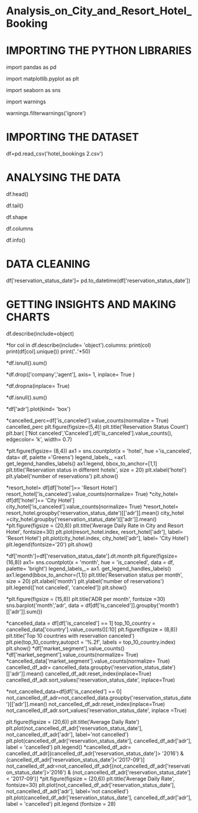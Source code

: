 # Analysis_on_City_and_Resort_Hotel_Booking
# IMPORTING THE PYTHON LIBRARIES
import pandas as pd

import matplotlib.pyplot as plt

import seaborn as sns

import warnings

warnings.filterwarnings('ignore')
# IMPORTING THE DATASET
df=pd.read_csv('hotel_bookings 2.csv')
# ANALYSING THE DATA
df.head()

df.tail()

df.shape

df.columns

df.info()

# DATA CLEANING
df['reservation_status_date']= pd.to_datetime(df['reservation_status_date'])
# GETTING INSIGHTS AND MAKING CHARTS
df.describe(include=object)

*for col in df.describe(include= 'object').columns:
    print(col)
    print(df[col].unique())
    print('..'*50)
    
*df.isnull().sum()

*df.drop(['company','agent'], axis= 1, inplace= True )

*df.dropna(inplace= True)

*df.isnull().sum()

*df['adr'].plot(kind= 'box')

*cancelled_perc=df['is_canceled'].value_counts(normalize = True)
 cancelled_perc
 plt.figure(figsize=(5,4))
 plt.title('Reservation Status Count')
 plt.bar( ['Not canceled','Canceled'],df['is_canceled'].value_counts(), edgecolor= 'k', width= 0.7)
 
*plt.figure(figsize= (8,4))
ax1 = sns.countplot(x = 'hotel', hue ='is_canceled', data= df, palette ='Greens')
legend_labels,_ =ax1. get_legend_handles_labels()
ax1.legend, bbox_to_anchor=[1,1]
plt.title('Reservation status in different hotels', size = 20) 
plt.xlabel('hotel')
plt.ylabel('number of reservations')
plt.show()

*resort_hotel= df[df['hotel']== 'Resort Hotel']
resort_hotel['is_canceled'].value_counts(normalize= True)
*city_hotel= df[df['hotel']== 'City Hotel']
city_hotel['is_canceled'].value_counts(normalize= True)
*resort_hotel= resort_hotel.groupby('reservation_status_date')[['adr']].mean()
city_hotel =city_hotel.groupby('reservation_status_date')[['adr']].mean()
*plt.figure(figsize = (20,8))
plt.title('Average Daily Rate in City and Resort Hotel', fontsize=30)
plt.plot(resort_hotel.index, resort_hotel['adr'], label= 'Resort Hotel')
plt.plot(city_hotel.index, city_hotel['adr'], label= 'City Hotel')
plt.legend(fontsize='20')
plt.show()

*df['month']=df['reservation_status_date'].dt.month
plt.figure(figsize=(16,8))
ax1= sns.countplot(x = 'month', hue = 'is_canceled', data = df, palette= 'bright')
legend_labels,_= ax1. get_legend_handles_labels()
ax1.legend(bbox_to_anchor=(1,1))
plt.title('Reservation status per month', size = 20)
plt.xlabel('month')
plt.ylabel('number of reservations')
plt.legend(['not canceled', 'canceled'])
plt.show()

*plt.figure(figsize = (15,8))
plt.title('ADR per month', fontsize =30)
sns.barplot('month','adr', data = df[df['is_canceled']].groupby('month')[['adr']].sum())

*cancelled_data = df[df['is_canceled'] == 1]
top_10_country = cancelled_data['country'].value_counts()[:10]
plt.figure(figsize = (8,8))
plt.title('Top 10 countries with reservation canceled')
plt.pie(top_10_country,autopct = '%.2f', labels = top_10_country.index)
plt.show()
*df['market_segment'].value_counts()
*df['market_segment'].value_counts(normalize= True)
*cancelled_data['market_segment'].value_counts(normalize= True)
cancelled_df_adr= cancelled_data.groupby('reservation_status_date')[['adr']].mean() 
cancelled_df_adr.reset_index(inplace=True)
cancelled_df_adr.sort_values('reservation_status_date', inplace=True)

*not_cancelled_data=df[df['is_canceled'] == 0]
not_cancelled_df_adr=not_cancelled_data.groupby('reservation_status_date')[['adr']].mean()
not_cancelled_df_adr.reset_index(inplace=True)
not_cancelled_df_adr.sort_values('reservation_status_date', inplace =True)

plt.figure(figsize = (20,6))
plt.title('Average Daily Rate')
plt.plot(not_cancelled_df_adr['reservation_status_date'], not_cancelled_df_adr['adr'], label='not cancelled')
plt.plot(cancelled_df_adr['reservation_status_date'], cancelled_df_adr['adr'], label = 'cancelled')
plt.legend()
*cancelled_df_adr= cancelled_df_adr[(cancelled_df_adr['reservation_status_date']> '2016') & (cancelled_df_adr['reservation_status_date']<'2017-09')]
not_canelled_df_adr=not_cancelled_df_adr[(not_cancelled_df_adr['reservation_status_date']>'2016') & (not_cancelled_df_adr['reservation_status_date']< '2017-09')]
*plt.figure(figsize = (20,6))
plt.title('Average Daily Rate', fontsize=30)
plt.plot(not_cancelled_df_adr['reservation_status_date'], not_cancelled_df_adr['adr'], label='not cancelled') 
plt.plot(cancelled_df_adr['reservation_status_date'], cancelled_df_adr['adr'], label = 'cancelled')
plt.legend (fontsize = 28)
